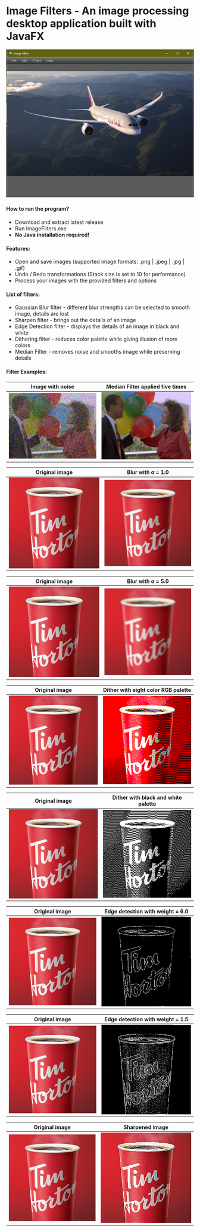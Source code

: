# Image Filters - An image processing desktop application built with JavaFX

![Application](examples/app.png)

#### How to run the program?

- Download and extract latest release
- Run ImageFilters.exe
- **No Java installation required!**

#### Features:

- Open and save images (supported image formats: .png | .jpeg | .jpg | .gif)
- Undo / Redo transformations (Stack size is set to 10 for performance)
- Process your images with the provided filters and options

#### List of filters:

- Gaussian Blur filter - different blur strengths can be selected to smooth image, details are lost
- Sharpen filter - brings out the details of an image
- Edge Detection filter - displays the details of an image in black and white
- Dithering filter - reduces color palette while giving illusion of more colors
- Median Filter - removes noise and smooths image while preserving details

#### Filter Examples:

|          Image with noise           |         Median Filter applied five times          |
| :---------------------------------: | :-----------------------------------------------: |
| ![original](examples/original2.png) | ![median filtered](examples/medianfilteredx5.png) |

|           Original image            |               Blur with σ = 1.0                |
| :---------------------------------: | :--------------------------------------------: |
| ![original](examples/original1.png) | ![blur filtered](examples/blurfiltered1.0.png) |

|           Original image            |                Blur with σ = 5.0                 |
| :---------------------------------: | :----------------------------------------------: |
| ![original](examples/original1.png) | ![blur filtered 2](examples/blurfiltered5.0.png) |

|           Original image            |          Dither with eight color RGB palette           |
| :---------------------------------: | :----------------------------------------------------: |
| ![original](examples/original1.png) | ![dither filtered rgb](examples/ditherfilteredrgb.png) |

|           Original image            |         Dither with black and white palette          |
| :---------------------------------: | :--------------------------------------------------: |
| ![original](examples/original1.png) | ![dither filtered bw](examples/ditherfilteredbw.png) |

|           Original image            |        Edge detection with weight = 6.0        |
| :---------------------------------: | :--------------------------------------------: |
| ![original](examples/original1.png) | ![edge filtered](examples/edgefiltered6.0.png) |

|           Original image            |         Edge detection with weight = 1.5         |
| :---------------------------------: | :----------------------------------------------: |
| ![original](examples/original1.png) | ![edge filtered 2](examples/edgefiltered1.5.png) |

|           Original image            |                Sharpened image                |
| :---------------------------------: | :-------------------------------------------: |
| ![original](examples/original1.png) | ![sharp filtered](examples/sharpfiltered.png) |
